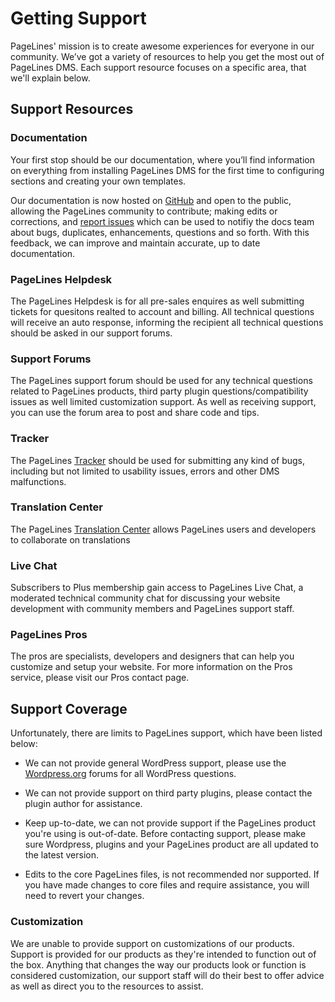 # Getting Support #

PageLines' mission is to create awesome experiences for everyone in our community. We’ve got a variety of resources to help you get the most out of PageLines DMS. Each support resource focuses on a specific area, that we'll explain below.

## Support Resources ##

### Documentation ##

Your first stop should be our documentation, where you’ll find information on everything from installing PageLines DMS for the first time to configuring sections and creating your own templates.

Our documentation is now hosted on [GitHub](https://github.com/pagelines/Docs/) and open to the public, allowing the PageLines community to contribute; making edits or corrections, and [report issues](https://github.com/pagelines/Docs/issues) which can be used to notifiy the docs team about bugs, duplicates, enhancements, questions and so forth. With this feedback, we can improve and maintain accurate, up to date documentation.

### PageLines Helpdesk ###

The PageLines Helpdesk is for all pre-sales enquires as well submitting tickets for quesitons realted to account and billing. All technical questions will receive an auto response, informing the recipient all technical questions should be asked in our support forums.

### Support Forums ###

The PageLines support forum should be used for any technical questions related to PageLines products, third party plugin questions/compatibility issues as well limited customization support. As well as receiving support, you can use the forum area to post and share code and tips.

### Tracker ###

The PageLines [Tracker](http://www.pagelines.com/forum/tracdown/) should be used for submitting any kind of bugs, including but not limited to usability issues, errors and other DMS malfunctions.

### Translation Center ###

The PageLines [Translation Center](http://pagelines.com/translate/projects/) allows PageLines users and developers to collaborate on translations

### Live Chat ###

Subscribers to Plus membership gain access to PageLines Live Chat, a moderated technical community chat for discussing your website development with community members and PageLines support staff.

### PageLines Pros ###

The pros are specialists, developers and designers that can help you customize and setup your website. For more information on the Pros service, please visit our Pros contact page.

## Support Coverage ##

Unfortunately, there are limits to PageLines support, which have been listed below:

* We can not provide general WordPress support, please use the [Wordpress.org](http://wordpress.org/support/) forums for all WordPress questions.

* We can not provide support on third party plugins, please contact the plugin author for assistance.

* Keep up-to-date, we can not provide support if the PageLines product you're using is out-of-date. Before contacting support, please make sure Wordpress, plugins and your PageLines product are all updated to the latest version.

* Edits to the core PageLines files, is not recommended nor supported. If you have made changes to core files and require assistance, you will need to revert your changes.

### Customization ###

We are unable to provide support on customizations of our products. Support is provided for our products as they're intended to function out of the box. Anything that changes the way our products look or function is considered customization, our support staff will do their best to offer advice as well as direct you to the resources to assist.

